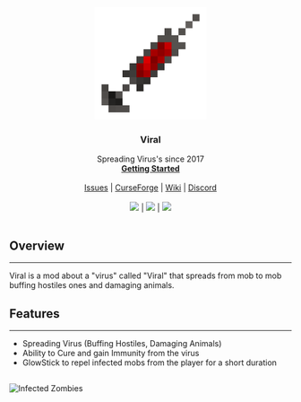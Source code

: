 <p align="center">
  <a href="https://www.curseforge.com/minecraft/mc-mods/viral">
    <img src="https://raw.githubusercontent.com/Wurmatron/Viral/1.16/Docs/docs/img/favicon.png" alt="Viral logo" width="200" height="200">
  </a>
</p>

<h3 align="center">Viral</h3>

<p align="center">
  Spreading Virus's since 2017
  <br>
  <a href="https://wiki.wurmatron.io/viral"><strong>Getting Started</strong></a>
  <br>
  <br>
  <a href="https://github.com/Wurmatron/Viral/issues">Issues</a>
  |
  <a href="https://www.curseforge.com/minecraft/mc-mods/viral">CurseForge</a>
  |
  <a href="https://wiki.wurmatron.io/viral">Wiki</a>
  |
  <a href="https://discord.gg/n6RFDUc">Discord</a>
  <br>
  <br>
  <a href="https://github.com/Wurmatron/Viral/issues"><img src="https://img.shields.io/github/issues/Wurmatron/Mining-Goggles"></a>
  |
  <a href="https://www.curseforge.com/minecraft/mc-mods/viral"><img src="https://cf.way2muchnoise.eu/author/wurmatron.svg"></a>
  |
  <a href="https://discord.gg/jMHgCAY"><img src="https://img.shields.io/discord/682329834667376730"> </a>
  <br>
  <br>
</p>

## Overview

----

Viral is a mod about a "virus" called "Viral" that spreads from mob to mob buffing hostiles ones and damaging animals.

## Features

----

- Spreading Virus (Buffing Hostiles, Damaging Animals)
- Ability to Cure and gain Immunity from the virus
- GlowStick to repel infected mobs from the player for a short duration

## 

![Infected Zombies](https://i.imgur.com/nPYDHB7.png)

